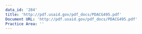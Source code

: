 ```yaml
---
data_id: '284'
title: 'http://pdf.usaid.gov/pdf_docs/PDACG495.pdf'
Document URL: 'http://pdf.usaid.gov/pdf_docs/PDACG495.pdf'
Practice Area: ''
---
```

